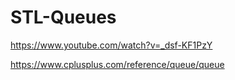 # STL-Queues

https://www.youtube.com/watch?v=_dsf-KF1PzY 

https://www.cplusplus.com/reference/queue/queue
